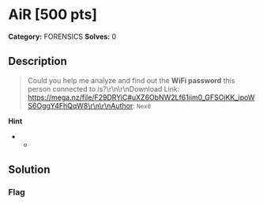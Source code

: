 # AiR [500 pts]

**Category:** FORENSICS
**Solves:** 0

## Description
>Could you help me analyze and find out the **WiFi password** this person connected to is?\r\n\r\nDownload Link: https://mega.nz/file/F29DRYiC#uXZ6ObNW2Lf61jim0_GFSOjKK_ipoWS6OggY4FhQqW8\r\n\r\nAuthor: `Nex0`

**Hint**
* -

## Solution

### Flag

